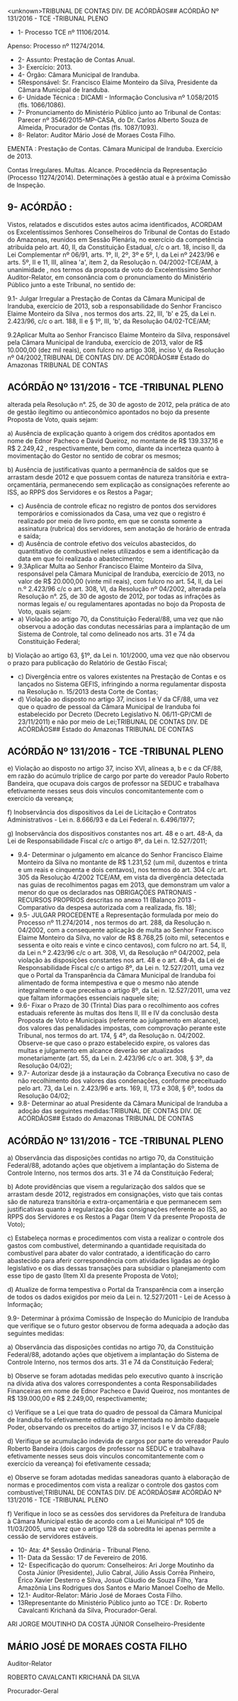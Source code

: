&lt;unknown&gt;TRIBUNAL DE CONTAS DIV. DE ACÓRDÃOS## ACÓRDÃO Nº 131/2016 - TCE -TRIBUNAL PLENO

- 1- Processo TCE nº 11106/2014.

Apenso: Processo nº 11274/2014.

- 2- Assunto: Prestação de Contas Anual.
- 3- Exercício: 2013.
- 4- Órgão: Câmara Municipal de Iranduba.
- 5Responsável: Sr. Francisco Elaime  Monteiro da Silva, Presidente da Câmara Municipal de Iranduba.
- 6- Unidade Técnica : DICAMI - Informação Conclusiva nº 1.058/2015 (fls. 1066/1086).
- 7-  Pronunciamento  do Ministério Público  junto  ao Tribunal  de Contas: Parecer  nº 3546/2015-MP-CASA, do Dr. Carlos Alberto Souza de  Almeida, Procurador de Contas (fls. 1087/1093).
- 8- Relator: Auditor Mário José de Moraes Costa Filho.

EMENTA : Prestação de Contas. Câmara Municipal de Iranduba. Exercício de 2013.

Contas  Irregulares.  Multas.  Alcance.  Procedência da Representação (Processo 11274/2014). Determinações à gestão atual e à próxima Comissão de Inspeção.

## 9- ACÓRDÃO :

Vistos, relatados e discutidos estes autos acima identificados, ACORDAM os Excelentíssimos Senhores Conselheiros do Tribunal de Contas do Estado do Amazonas, reunidos em Sessão Plenária, no exercício da competência atribuída pelo art. 40,  II, da Constituição Estadual, c/c o art. 18, inciso II, da Lei Complementar nº 06/91, arts. 1º, II, 2º, 3º e 5º,  I,  da  Lei  nº  2423/96 e arts. 5º,  II e  11,  III,  alínea  'a',  item  2,  da  Resolução n. 04/2002-TCE/AM, à  unanimidade ,  nos  termos  da  proposta  de  voto  do  Excelentíssimo Senhor  Auditor-Relator, em  consonância com  o  pronunciamento  do  Ministério  Público junto a este Tribunal, no sentido de:

9.1-  Julgar  Irregular a  Prestação  de  Contas  da  Câmara  Municipal  de Iranduba,  exercício  de  2013,  sob  a  responsabilidade  do  Senhor Francisco  Elaime Monteiro da Silva , nos termos dos arts. 22, III, 'b' e 25, da Lei n. 2.423/96, c/c o art. 188, II e § 1º, III, 'b', da Resolução 04/02-TCE/AM;

9.2Aplicar Multa ao Senhor Francisco Elaime Monteiro da Silva, responsável  pela  Câmara  Municipal  de  Iranduba,  exercício  de 2013, valor  de  R$ 10.000,00 (dez mil reais), com fulcro no artigo 308, inciso V, da Resolução nº 04/2002,TRIBUNAL DE CONTAS DIV. DE ACÓRDÃOS## Estado do Amazonas TRIBUNAL DE CONTAS

## ACÓRDÃO Nº 131/2016 - TCE -TRIBUNAL PLENO

alterada pela Resolução n°. 25, de 30 de agosto de 2012, pela prática de ato de gestão ilegítimo ou antieconômico apontados no bojo da presente Proposta de Voto, quais sejam:

a) Ausência de explicação quanto à origem dos créditos apontados em  nome  de  Ednor  Pacheco  e  David  Queiroz,  no  montante  de  R$ 139.337,16 e  R$ 2.249,42 ,  respectivamente,  bem  como,  diante  da  incerteza  quanto  à  movimentação  do Gestor no sentido de cobrar os mesmos;

b) Ausência de justificativas quanto a permanência de saldos que se arrastam desde 2012 e que possuem contas de natureza transitória e extra-orçamentária, permanecendo  sem  explicação  as  consignações  referente  ao  ISS,  ao  RPPS  dos Servidores e os Restos a Pagar;

- c) Ausência de controle eficaz no registro de pontos dos servidores temporários e comissionados da Casa, uma vez que o registro é realizado por meio de livro  ponto,  em  que  se  consta  somente  a  assinatura  (rubrica)  dos  servidores,  sem anotação de horário de entrada e saída;
- d) Ausência de controle efetivo dos veículos abastecidos, do quantitativo  de  combustível  neles  utilizados  e  sem  a  identificação  da  data  em  que  foi realizada o abastecimento;
- 9.3Aplicar Multa ao Senhor Francisco Elaime Monteiro da Silva, responsável  pela  Câmara  Municipal  de  Iranduba,  exercício  de  2013,  no  valor  de  R$ 20.000,00 (vinte mil reais), com fulcro no art. 54, II, da Lei n.º 2.423/96 c/c o art. 308, VI, da Resolução nº 04/2002, alterada pela Resolução n°. 25, de 30 de agosto de 2012, por todas as infrações às normas legais e/ ou regulamentares apontadas no bojo da  Proposta de Voto, quais sejam:
- a) Violação  ao  artigo  70,  da  Constituição  Federal/88,  uma  vez  que não observou a adoção das condutas necessárias para a implantação de um Sistema de Controle, tal como delineado nos arts. 31 e 74 da Constituição Federal;

b) Violação ao artigo 63, §1º, da Lei n. 101/2000, uma vez que não observou o prazo para publicação do Relatório de Gestão Fiscal;

- c) Divergência entre os valores existentes na Prestação de Contas e os lançados no Sistema GEFIS, infringindo a norma regulamentar disposta na Resolução n. 15/2013 desta Corte de Contas;
- d) Violação ao disposto no artigo 37, incisos I e V da CF/88, uma vez que o quadro de pessoal da Câmara Municipal de Iranduba foi estabelecido por Decreto (Decreto Legislativo N. 06/11-GP/CMI de 23/11/2011) e não por meio de Lei;TRIBUNAL DE CONTAS DIV. DE ACÓRDÃOS## Estado do Amazonas TRIBUNAL DE CONTAS

## ACÓRDÃO Nº 131/2016 - TCE -TRIBUNAL PLENO

e) Violação ao disposto no artigo 37, inciso XVI, alíneas a, b e c da CF/88,  em  razão  do  acúmulo  tríplice  de  cargo  por  parte  do  vereador  Paulo  Roberto Bandeira, que ocupava dois cargos de professor na SEDUC e trabalhava  efetivamente nesses seus dois vínculos concomitantemente com o exercício da vereança;

f) Inobservância  dos  dispositivos  da  Lei  de  Licitação  e  Contratos Administrativos - Lei n. 8.666/93 e da Lei Federal n. 6.496/1977;

g) Inobservância dos dispositivos constantes nos art. 48 e o art. 48-A, da Lei de Responsabilidade Fiscal c/c o artigo 8º, da Lei n. 12.527/2011;

- 9.4-  Determinar o  julgamento  em  alcance  do  Senhor  Francisco  Elaime Monteiro da Silva no montante de R$ 1.231,52 (um mil, duzentos e trinta e um reais e cinquenta e dois centavos), nos termos do art. 304 c/c art. 305 da Resolução 4/2002  TCE/AM, em vista da divergência detectada nas guias de recolhimentos pagas em 2013, que demonstram  um  valor a menor do que os declarados nas  OBRIGAÇÕES PATRONAIS  -  RECURSOS  PROPRIOS  descritas  no  anexo  11  (Balanço  2013 -Comparativo da despesa autorizada com a realizada, fls. 18);
- 9.5-  JULGAR  PROCEDENTE a  Representação  formulada  por  meio  do Processo  nº  11.274/2014 ,  nos  termos  do  art.  288,  da  Resolução  n.  04/2002,  com  a consequente aplicação de multa ao Senhor Francisco Elaime Monteiro da Silva, no valor de R$ 8.768,25 (oito mil, setecentos e sessenta e oito reais e vinte e cinco centavos), com fulcro no art. 54, II, da Lei n.º 2.423/96 c/c o art. 308, VI, da Resolução nº 04/2002, pela violação às disposições constantes nos art. 48 e o art. 48-A, da Lei de Responsabilidade Fiscal c/c o artigo 8º, da Lei n. 12.527/2011, uma vez que o Portal da Transparência da Câmara Municipal de Iranduba foi alimentado de forma intempestiva e que o mesmo não atende  integralmente o  que preceitua o artigo 8º, da Lei n.  12.527/2011, uma vez que faltam informações essenciais naquele site;
- 9.6-  Fixar  o  Prazo de  30  (Trinta)  Dias  para  o  recolhimento  aos  cofres estaduais referente às multas dos Itens II, III e IV da conclusão desta Proposta de Voto e Municipais (referente ao julgamento em alcance), dos valores das penalidades impostas, com comprovação perante este Tribunal, nos termos do art. 174, § 4º, da Resolução n. 04/2002.  Observe-se  que  caso  o  prazo  estabelecido  expire,  os  valores  das  multas  e julgamento  em  alcance  deverão  ser  atualizados  monetariamente  (art.  55,  da  Lei  n. 2.423/96 c/c o art. 308, § 3º, da Resolução 04/02);
- 9.7-  Autorizar desde  já  a  instauração  da Cobrança  Executiva no  caso  de não recolhimento dos valores das condenações, conforme preceituado pelo art. 73, da Lei n. 2.423/96 e arts. 169, II, 173 e 308, § 6º, todos da Resolução 04/02;
- 9.8-  Determinar ao  atual  Presidente  da  Câmara  Municipal  de  Iranduba  a adoção das seguintes medidas:TRIBUNAL DE CONTAS DIV. DE ACÓRDÃOS## Estado do Amazonas TRIBUNAL DE CONTAS

## ACÓRDÃO Nº 131/2016 - TCE -TRIBUNAL PLENO

a) Observância das disposições contidas no artigo 70, da Constituição  Federal/88,  adotando  ações  que  objetivem  a  implantação  do  Sistema  de Controle Interno, nos termos dos arts. 31 e 74 da Constituição Federal;

b) Adote providências que visem a regularização dos saldos que se arrastam desde 2012, registrados em consignações, visto que tais contas são de natureza transitória e extra-orçamentária e que permanecem  sem justificativas quanto à regularização das consignações referente ao ISS, ao RPPS dos Servidores e os Restos a Pagar (Item V da presente Proposta de Voto);

c) Estabeleça normas e procedimentos com vista a realizar o controle dos gastos com combustível, determinando a quantidade requisitada do combustível para abater do valor contratado, a identificação do carro abastecido para aferir correspondência com atividades ligadas ao órgão legislativo e os dias dessas transações para subsidiar o planejamento com esse tipo de gasto (Item XI da presente Proposta de Voto);

d) Atualize  de  forma  tempestiva  o  Portal  da  Transparência  com  a inserção de todos os dados exigidos por meio da Lei n. 12.527/2011 - Lei de Acesso à Informação;

9.9- Determinar à  próxima Comissão de Inspeção do Município de  Iranduba que  verifique  se  o  futuro  gestor  observou  de  forma  adequada  a  adoção  das seguintes medidas:

a) Observância das disposições contidas no artigo 70, da Constituição  Federal/88,  adotando  ações  que  objetivem  a  implantação  do  Sistema  de Controle Interno, nos termos dos arts. 31 e 74 da Constituição Federal;

b) Observe  se  foram  adotadas  medidas  pelo  executivo  quanto  à inscrição na dívida ativa dos  valores correspondentes  a  conta  Responsabilidades Financeiras  em  nome  de  Ednor  Pacheco  e  David  Queiroz,  nos  montantes  de  R$ 139.000,00 e R$ 2.249,00, respectivamente;

c) Verifique  se  a  Lei  que  trata  do  quadro  de  pessoal  da  Câmara Municipal de Iranduba foi efetivamente editada e implementada no âmbito daquele Poder, observando os preceitos do artigo 37, incisos I e V da CF/88;

d) Verifique se acumulação indevida de cargos por parte do vereador Paulo Roberto Bandeira (dois cargos de professor na SEDUC e trabalhava efetivamente nesses  seus  dois  vínculos concomitantemente  com  o  exercício  da  vereança)  foi efetivamente cessada;

e) Observe  se  foram  adotadas  medidas  saneadoras  quanto  à elaboração de normas e procedimentos com vista a realizar o controle dos gastos com combustível;TRIBUNAL DE CONTAS DIV. DE ACÓRDÃOS## ACÓRDÃO Nº 131/2016 - TCE -TRIBUNAL PLENO

f) Verifique  in  loco  se  as  cessões  dos servidores  da  Prefeitura  de Iranduba à Câmara Municipal estão de acordo com a Lei Municipal nº 105 de 11/03/2005, uma  vez  que  o  artigo  128  da  sobredita  lei  apenas  permite  a  cessão  de  servidores estáveis.

- 10- Ata: 4ª Sessão Ordinária - Tribunal Pleno.
- 11- Data da Sessão: 17 de Fevereiro de 2016.
- 12-  Especificação  do  quorum: Conselheiros:  Ari  Jorge  Moutinho  da  Costa  Júnior (Presidente),  Julio  Cabral,  Júlio  Assis  Corrêa  Pinheiro,  Érico  Xavier  Desterro  e  Silva, Josué Cláudio de Souza Filho, Yara Amazônia Lins Rodrigues dos Santos e Mario Manoel Coelho de Mello.
- 12.1- Auditor-Relator: Mário José de Moraes Costa Filho.
- 13Representante  do  Ministério  Público  junto  ao  TCE : Dr.  Roberto  Cavalcanti Krichanã da Silva, Procurador-Geral.

ARI JORGE MOUTINHO DA COSTA JÚNIOR Conselheiro-Presidente

## MÁRIO JOSÉ DE MORAES COSTA FILHO

Auditor-Relator

ROBERTO CAVALCANTI KRICHANÃ DA SILVA

Procurador-Geral